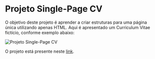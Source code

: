# Projeto Single-Page CV

O objetivo deste projeto é aprender a criar estruturas para uma página única utilizando apenas HTML.
Aqui é apresentado um Curriculum Vitae fictício, conforme exemplo abaixo:

![Projeto Single-Page CV](https://github.com/RicardoTanabe/single-page-cv/blob/main/resume-template-zyl70.png)

O projeto está presente neste [link](https://roadmap.sh/projects/single-page-cv).
